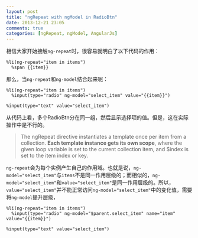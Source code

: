 ```yaml
---
layout: post
title: "ngRepeat with ngModel in RadioBtn"
date: 2013-12-21 23:05
comments: true
categories: [ngRepeat, ngModel, AngularJs]
---
```


相信大家开始接触`ng-repeat`时，很容易就明白了以下代码的作用：

```haml
%li(ng-repeat="item in items")
  %span {{item}}
```

那么，当`ng-repeat`和`ng-model`结合起来呢：

```haml
%li(ng-repeat="item in items")
  %input(type="radio" ng-model="select_item" value="{{item}}")
  
%input(type="text" value="select_item")
```
从代码上看，多个RadioBtn分在同一组，然后显示选择项的值。但是，这在实际操作中是不行的。

> The ngRepeat directive instantiates a template once per item from a collection. __Each template instance gets its own scope__, where the given loop variable is set to the current collection item, and $index is set to the item index or key.

`ng-repeat`会为每个实例产生自己的作用域。也就是说，`ng-model="select_item"`与`items`不是同一作用层级的；而相似的，`ng-model="select_item"`和`value="select_item"`是同一作用层级的。所以，`value="select_item"`并不能正常访问`ng-model="select_item"`中的变化值，需要将`ng-model`提升层级，

```haml
%li(ng-repeat="item in items")
  %input(type="radio" ng-model="$parent.select_item" name="item" value="{{item}}")
  
%input(type="text" value="select_item")
```
